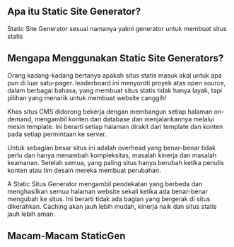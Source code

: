 ## Apa itu Static Site Generator?

Static Site Generator sesuai namanya yakni generator untuk membuat situs statis

## Mengapa Menggunakan Static Site Generators?

Orang kadang-kadang bertanya apakah situs statis masuk akal untuk apa pun di luar satu-pager. leaderboard ini menyoroti proyek atas open source, dalam berbagai bahasa, yang membuat situs statis tidak hanya layak, tapi pilihan yang menarik untuk membuat website canggih!

Khas situs CMS didorong bekerja dengan membangun setiap halaman on-demand, mengambil konten dari database dan menjalankannya melalui mesin template. Ini berarti setiap halaman dirakit dari template dan konten pada setiap permintaan ke server.

Untuk sebagian besar situs ini adalah overhead yang benar-benar tidak perlu dan hanya menambah kompleksitas, masalah kinerja dan masalah keamanan. Setelah semua, yang paling situs hanya berubah ketika penulis konten atau tim desain mereka membuat perubahan.

A Static Situs Generator mengambil pendekatan yang berbeda dan menghasilkan semua halaman website sekali ketika ada benar-benar mengubah ke situs. Ini berarti tidak ada bagian yang bergerak di situs dikerahkan. Caching akan jauh lebih mudah, kinerja naik dan situs statis jauh lebih aman.

## Macam-Macam StaticGen
